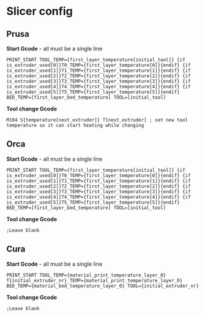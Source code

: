 # Slicer config

## Prusa

**Start Gcode** - all must be a single line

```
PRINT_START TOOL_TEMP={first_layer_temperature[initial_tool]} {if is_extruder_used[0]}T0_TEMP={first_layer_temperature[0]}{endif} {if is_extruder_used[1]}T1_TEMP={first_layer_temperature[1]}{endif} {if is_extruder_used[2]}T2_TEMP={first_layer_temperature[2]}{endif} {if is_extruder_used[3]}T3_TEMP={first_layer_temperature[3]}{endif} {if is_extruder_used[4]}T4_TEMP={first_layer_temperature[4]}{endif} {if is_extruder_used[5]}T5_TEMP={first_layer_temperature[5]}{endif}  BED_TEMP=[first_layer_bed_temperature] TOOL=[initial_tool]
```

**Tool change Gcode**

```
M104 S{temperature[next_extruder]} T[next_extruder] ; set new tool temperature so it can start heating while changing
```

## Orca

**Start Gcode** - all must be a single line

```
PRINT_START TOOL_TEMP={first_layer_temperature[initial_tool]} {if is_extruder_used[0]}T0_TEMP={first_layer_temperature[0]}{endif} {if is_extruder_used[1]}T1_TEMP={first_layer_temperature[1]}{endif} {if is_extruder_used[2]}T2_TEMP={first_layer_temperature[2]}{endif} {if is_extruder_used[3]}T3_TEMP={first_layer_temperature[3]}{endif} {if is_extruder_used[4]}T4_TEMP={first_layer_temperature[4]}{endif} {if is_extruder_used[5]}T5_TEMP={first_layer_temperature[5]}{endif}  BED_TEMP=[first_layer_bed_temperature] TOOL=[initial_tool]
```

**Tool change Gcode**

```
;Leave blank
```

## Cura

**Start Gcode** - all must be a single line

```
PRINT_START TOOL_TEMP={material_print_temperature_layer_0} T{initial_extruder_nr}_TEMP={material_print_temperature_layer_0} BED_TEMP={material_bed_temperature_layer_0} TOOL={initial_extruder_nr}
```

**Tool change Gcode**

```
;Leave blank
```
